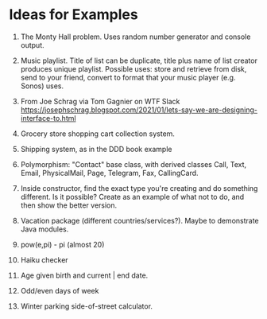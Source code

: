 # Ideas for Examples

1. The Monty Hall problem. Uses random number generator and console output.

1. Music playlist. Title of list can be duplicate, title plus name of list
   creator produces unique playlist. Possible uses: store and retrieve from
   disk, send to your friend, convert to format that your music player (e.g.
   Sonos) uses.

1. From Joe Schrag via Tom Gagnier on WTF Slack
   https://josephschrag.blogspot.com/2021/01/lets-say-we-are-designing-interface-to.html

1. Grocery store shopping cart collection system.

1. Shipping system, as in the DDD book example

1. Polymorphism: "Contact" base class, with derived classes Call, Text, Email,
   PhysicalMail, Page, Telegram, Fax, CallingCard.

1. Inside constructor, find the exact type you're creating and do something
   different. Is it possible? Create as an example of what not to do, and then
   show the better version.

1. Vacation package (different countries/services?). Maybe to demonstrate Java modules.

1. pow(e,pi) - pi (almost 20)

1. Haiku checker

1. Age given birth and current | end date.

1. Odd/even days of week

1. Winter parking side-of-street calculator.
